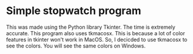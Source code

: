 # Simple stopwatch program

This was made using the Python library Tkinter. The time is extremely accurate. This program also uses tkmacosx. This is because a lot of color features in tkinter won't work in MacOS. So, I decicded to use tkmacosx to see the colors. You will see the same colors on Windows.
